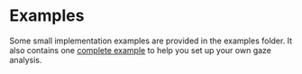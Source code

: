 # Examples

Some small implementation examples are provided in the examples folder.
It also contains one [complete example](../../examples/complete_example.py) to help you set up your own gaze analysis.

```{tableofcontents}
```
